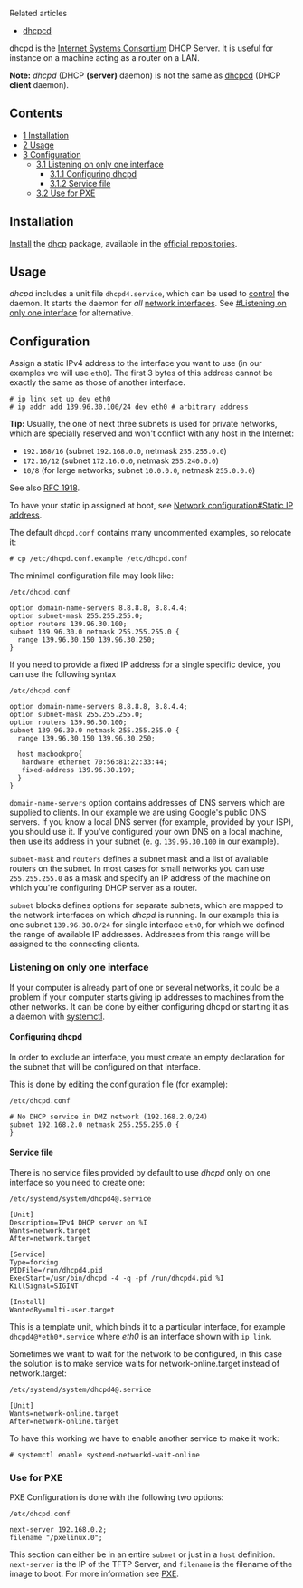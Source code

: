 Related articles

*   [dhcpcd](/index.php/Dhcpcd "Dhcpcd")

dhcpd is the [Internet Systems Consortium](http://www.isc.org/downloads/dhcp/) DHCP Server. It is useful for instance on a machine acting as a router on a LAN.

**Note:** *dhcpd* (DHCP **(server)** daemon) is not the same as [dhcpcd](/index.php/Dhcpcd "Dhcpcd") (DHCP **client** daemon).

## Contents

*   [1 Installation](#Installation)
*   [2 Usage](#Usage)
*   [3 Configuration](#Configuration)
    *   [3.1 Listening on only one interface](#Listening_on_only_one_interface)
        *   [3.1.1 Configuring dhcpd](#Configuring_dhcpd)
        *   [3.1.2 Service file](#Service_file)
    *   [3.2 Use for PXE](#Use_for_PXE)

## Installation

[Install](/index.php/Install "Install") the [dhcp](https://www.archlinux.org/packages/?name=dhcp) package, available in the [official repositories](/index.php/Official_repositories "Official repositories").

## Usage

*dhcpd* includes a unit file `dhcpd4.service`, which can be used to [control](/index.php/Enable "Enable") the daemon. It starts the daemon for *all* [network interfaces](/index.php/Network_interfaces "Network interfaces"). See [#Listening on only one interface](#Listening_on_only_one_interface) for alternative.

## Configuration

Assign a static IPv4 address to the interface you want to use (in our examples we will use `eth0`). The first 3 bytes of this address cannot be exactly the same as those of another interface.

```
# ip link set up dev eth0
# ip addr add 139.96.30.100/24 dev eth0 # arbitrary address

```

**Tip:** Usually, the one of next three subnets is used for private networks, which are specially reserved and won't conflict with any host in the Internet:

*   `192.168/16` (subnet `192.168.0.0`, netmask `255.255.0.0`)
*   `172.16/12` (subnet `172.16.0.0`, netmask `255.240.0.0`)
*   `10/8` (for large networks; subnet `10.0.0.0`, netmask `255.0.0.0`)

See also [RFC 1918](http://www.ietf.org/rfc/rfc1918.txt).

To have your static ip assigned at boot, see [Network configuration#Static IP address](/index.php/Network_configuration#Static_IP_address "Network configuration").

The default `dhcpd.conf` contains many uncommented examples, so relocate it:

```
# cp /etc/dhcpd.conf.example /etc/dhcpd.conf

```

The minimal configuration file may look like:

 `/etc/dhcpd.conf` 
```
option domain-name-servers 8.8.8.8, 8.8.4.4;
option subnet-mask 255.255.255.0;
option routers 139.96.30.100;
subnet 139.96.30.0 netmask 255.255.255.0 {
  range 139.96.30.150 139.96.30.250;
}

```

If you need to provide a fixed IP address for a single specific device, you can use the following syntax

 `/etc/dhcpd.conf` 
```
option domain-name-servers 8.8.8.8, 8.8.4.4;
option subnet-mask 255.255.255.0;
option routers 139.96.30.100;
subnet 139.96.30.0 netmask 255.255.255.0 {
  range 139.96.30.150 139.96.30.250;

  host macbookpro{
   hardware ethernet 70:56:81:22:33:44;
   fixed-address 139.96.30.199;
  }
}

```

`domain-name-servers` option contains addresses of DNS servers which are supplied to clients. In our example we are using Google's public DNS servers. If you know a local DNS server (for example, provided by your ISP), you should use it. If you've configured your own DNS on a local machine, then use its address in your subnet (e. g. `139.96.30.100` in our example).

`subnet-mask` and `routers` defines a subnet mask and a list of available routers on the subnet. In most cases for small networks you can use `255.255.255.0` as a mask and specify an IP address of the machine on which you're configuring DHCP server as a router.

`subnet` blocks defines options for separate subnets, which are mapped to the network interfaces on which *dhcpd* is running. In our example this is one subnet `139.96.30.0/24` for single interface `eth0`, for which we defined the range of available IP addresses. Addresses from this range will be assigned to the connecting clients.

### Listening on only one interface

If your computer is already part of one or several networks, it could be a problem if your computer starts giving ip addresses to machines from the other networks. It can be done by either configuring dhcpd or starting it as a daemon with [systemctl](/index.php/Systemd#Using_units "Systemd").

#### Configuring dhcpd

In order to exclude an interface, you must create an empty declaration for the subnet that will be configured on that interface.

This is done by editing the configuration file (for example):

 `/etc/dhcpd.conf` 
```
# No DHCP service in DMZ network (192.168.2.0/24)
subnet 192.168.2.0 netmask 255.255.255.0 {
}

```

#### Service file

There is no service files provided by default to use *dhcpd* only on one interface so you need to create one:

 `/etc/systemd/system/dhcpd4@.service` 
```
[Unit]
Description=IPv4 DHCP server on %I
Wants=network.target
After=network.target

[Service]
Type=forking
PIDFile=/run/dhcpd4.pid
ExecStart=/usr/bin/dhcpd -4 -q -pf /run/dhcpd4.pid %I
KillSignal=SIGINT

[Install]
WantedBy=multi-user.target

```

This is a template unit, which binds it to a particular interface, for example `dhcpd4@*eth0*.service` where *eth0* is an interface shown with `ip link`.

Sometimes we want to wait for the network to be configured, in this case the solution is to make service waits for network-online.target instead of network.target:

 `/etc/systemd/system/dhcpd4@.service` 
```
[Unit]
Wants=network-online.target
After=network-online.target

```

To have this working we have to enable another service to make it work:

```
# systemctl enable systemd-networkd-wait-online

```

### Use for PXE

PXE Configuration is done with the following two options:

 `/etc/dhcpd.conf` 
```
next-server 192.168.0.2;
filename "/pxelinux.0";

```

This section can either be in an entire `subnet` or just in a `host` definition. `next-server` is the IP of the TFTP Server, and `filename` is the filename of the image to boot. For more information see [PXE](/index.php/PXE "PXE").